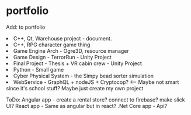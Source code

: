 # portfolio

Add: 
to portfolio
<li>C++, Qt, Warehouse project - document.</li>
<li>C++, RPG character game thing</li>
<li>Game Engine Arch - Ogre3D, resource manager</li>
<li>Game Design - TerrorRun - Unity Project </li>
<li>Final Project - Thesis + VR cabin crew - Unity Project</li>
<li>Python - Small game </li>
<li> Cyber Physical System - the Simpy bead sorter simulation</li>
<li>WebService - GraphQL + nodeJS + Cryptocop? <-- Maybe not smart since it's school stuff? Maybe just create my own project</li>

ToDo: 
Angular app - create a rental store? connect to firebase? make slick UI? 
React app -  Same as angular but in react?
.Net Core app  - Api? 
